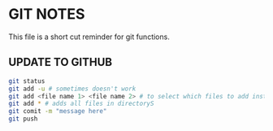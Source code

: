 # GIT NOTES

This file is a short cut reminder for git functions. 

## UPDATE TO GITHUB

```bash
git status
git add -u # sometimes doesn't work
git add <file name 1> <file name 2> # to select which files to add instead of -u
git add * # adds all files in directoryS
git comit -m "message here" 
git push
```